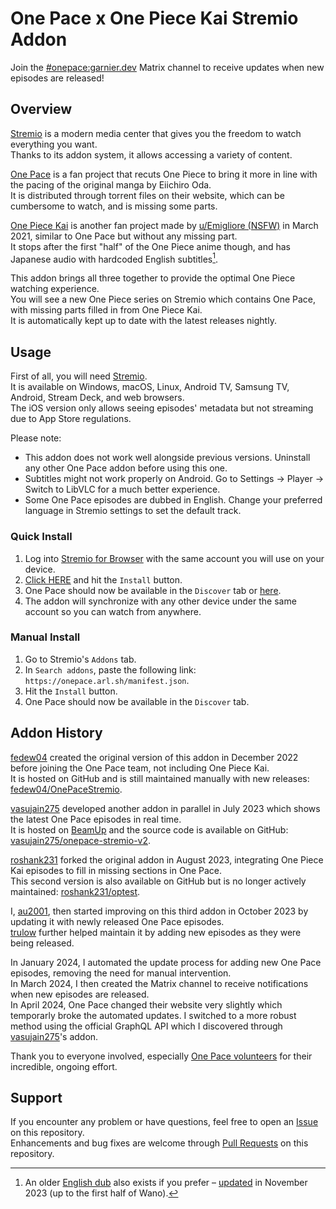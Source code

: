 # One Pace x One Piece Kai Stremio Addon

Join the [#onepace:garnier.dev](https://matrix.to/#/#onepace:garnier.dev) Matrix channel to receive updates when new episodes are released!

## Overview

[Stremio](https://www.stremio.com) is a modern media center that gives you the freedom to watch everything you want.\
Thanks to its addon system, it allows accessing a variety of content.

[One Pace](https://onepace.net) is a fan project that recuts One Piece to bring it more in line with the pacing of the original manga by Eiichiro Oda.\
It is distributed through torrent files on their website, which can be cumbersome to watch, and is missing some parts.

[One Piece Kai](https://www.reddit.com/comments/mbsv0n/) is another fan project made by [u/Emigliore (NSFW)](https://www.reddit.com/user/Emigliore) in March 2021, similar to One Pace but without any missing part.\
It stops after the first "half" of the One Piece anime though, and has Japanese audio with hardcoded English subtitles[^1].

[^1]: An older [English dub](https://www.reddit.com/comments/g7aro3/) also exists if you prefer – [updated](https://www.reddit.com/comments/17phccc/) in November 2023 (up to the first half of Wano).

This addon brings all three together to provide the optimal One Piece watching experience.\
You will see a new One Piece series on Stremio which contains One Pace, with missing parts filled in from One Piece Kai.\
It is automatically kept up to date with the latest releases nightly.

## Usage

First of all, you will need [Stremio](https://www.stremio.com/downloads).\
It is available on Windows, macOS, Linux, Android TV, Samsung TV, Android, Stream Deck, and web browsers.\
The iOS version only allows seeing episodes' metadata but not streaming due to App Store regulations.

Please note:

- This addon does not work well alongside previous versions. Uninstall any other One Pace addon before using this one.
- Subtitles might not work properly on Android. Go to Settings -> Player -> Switch to LibVLC for a much better experience.
- Some One Pace episodes are dubbed in English. Change your preferred language in Stremio settings to set the default track.

### Quick Install

1. Log into [Stremio for Browser](https://app.strem.io) with the same account you will use on your device.
2. [Click HERE](https://app.strem.io/#/addons/community/all?addon=https%3A%2F%2Fonepace.arl.sh%2Fmanifest.json) and hit the `Install` button.
3. One Pace should now be available in the `Discover` tab or [here](https://app.strem.io/#/detail/series/onepace/).
4. The addon will synchronize with any other device under the same account so you can watch from anywhere.

### Manual Install

1. Go to Stremio's `Addons` tab.
2. In `Search addons`, paste the following link: `https://onepace.arl.sh/manifest.json`.
3. Hit the `Install` button.
4. One Pace should now be available in the `Discover` tab.

## Addon History

[fedew04](https://github.com/fedew04) created the original version of this addon in December 2022 before joining the One Pace team, not including One Piece Kai.\
It is hosted on GitHub and is still maintained manually with new releases: [fedew04/OnePaceStremio](https://github.com/fedew04/OnePaceStremio).

[vasujain275](https://github.com/vasujain275) developed another addon in parallel in July 2023 which shows the latest One Pace episodes in real time.\
It is hosted on [BeamUp](https://github.com/Stremio/stremio-beamup) and the source code is available on GitHub: [vasujain275/onepace-stremio-v2](https://github.com/vasujain275/onepace-stremio-v2).

[roshank231](https://github.com/roshank231) forked the original addon in August 2023, integrating One Piece Kai episodes to fill in missing sections in One Pace.\
This second version is also available on GitHub but is no longer actively maintained: [roshank231/optest](https://github.com/roshank231/optest).

I, [au2001](https://github.com/au2001), then started improving on this third addon in October 2023 by updating it with newly released One Pace episodes.\
[trulow](https://github.com/trulow) further helped maintain it by adding new episodes as they were being released.

In January 2024, I automated the update process for adding new One Pace episodes, removing the need for manual intervention.\
In March 2024, I then created the Matrix channel to receive notifications when new episodes are released.\
In April 2024, One Pace changed their website very slightly which temporarly broke the automated updates. I switched to a more robust method using the official GraphQL API which I discovered through [vasujain275](https://github.com/vasujain275)'s addon.

Thank you to everyone involved, especially [One Pace volunteers](https://onepace.net/about) for their incredible, ongoing effort.

## Support

If you encounter any problem or have questions, feel free to open an [Issue](https://github.com/au2001/onepace-stremio/issues) on this repository.\
Enhancements and bug fixes are welcome through [Pull Requests](https://github.com/au2001/onepace-stremio/pulls) on this repository.
